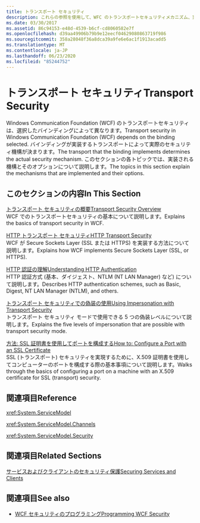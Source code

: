 ```yaml
---
title: トランスポート セキュリティ
description: これらの参照を使用して、WFC のトランスポートセキュリティメカニズム、実装方法、およびそれらのオプションについて理解します。
ms.date: 03/30/2017
ms.assetid: 86c94153-e48d-4539-b6cf-cd8060582e7f
ms.openlocfilehash: d39aa49906b79b9e12eecf04629080863719f986
ms.sourcegitcommit: 358a28048f36a8dca39a9fe6e6ac1f1913acadd5
ms.translationtype: MT
ms.contentlocale: ja-JP
ms.lasthandoff: 06/23/2020
ms.locfileid: "85244752"
---
```

# <a name="transport-security"></a><span data-ttu-id="8cd4f-103">トランスポート セキュリティ</span><span class="sxs-lookup"><span data-stu-id="8cd4f-103">Transport Security</span></span>
<span data-ttu-id="8cd4f-104">Windows Communication Foundation (WCF) のトランスポートセキュリティは、選択したバインディングによって異なります。</span><span class="sxs-lookup"><span data-stu-id="8cd4f-104">Transport security in Windows Communication Foundation (WCF) depends on the binding selected.</span></span> <span data-ttu-id="8cd4f-105">バインディングが実装するトランスポートによって実際のセキュリティ機構が決まります。</span><span class="sxs-lookup"><span data-stu-id="8cd4f-105">The transport that the binding implements determines the actual security mechanism.</span></span> <span data-ttu-id="8cd4f-106">このセクションの各トピックでは、実装される機構とそのオプションについて説明します。</span><span class="sxs-lookup"><span data-stu-id="8cd4f-106">The topics in this section explain the mechanisms that are implemented and their options.</span></span>  
  
## <a name="in-this-section"></a><span data-ttu-id="8cd4f-107">このセクションの内容</span><span class="sxs-lookup"><span data-stu-id="8cd4f-107">In This Section</span></span>  
 [<span data-ttu-id="8cd4f-108">トランスポート セキュリティの概要</span><span class="sxs-lookup"><span data-stu-id="8cd4f-108">Transport Security Overview</span></span>](transport-security-overview.md)  
 <span data-ttu-id="8cd4f-109">WCF でのトランスポートセキュリティの基本について説明します。</span><span class="sxs-lookup"><span data-stu-id="8cd4f-109">Explains the basics of transport security in WCF.</span></span>  
  
 [<span data-ttu-id="8cd4f-110">HTTP トランスポート セキュリティ</span><span class="sxs-lookup"><span data-stu-id="8cd4f-110">HTTP Transport Security</span></span>](http-transport-security.md)  
 <span data-ttu-id="8cd4f-111">WCF が Secure Sockets Layer (SSL または HTTPS) を実装する方法について説明します。</span><span class="sxs-lookup"><span data-stu-id="8cd4f-111">Explains how WCF implements Secure Sockets Layer (SSL, or HTTPS).</span></span>  
  
 [<span data-ttu-id="8cd4f-112">HTTP 認証の理解</span><span class="sxs-lookup"><span data-stu-id="8cd4f-112">Understanding HTTP Authentication</span></span>](understanding-http-authentication.md)  
 <span data-ttu-id="8cd4f-113">HTTP 認証方式 (基本、ダイジェスト、NTLM (NT LAN Manager) など) について説明します。</span><span class="sxs-lookup"><span data-stu-id="8cd4f-113">Describes HTTP authentication schemes, such as Basic, Digest, NT LAN Manager (NTLM), and others.</span></span>  
  
 [<span data-ttu-id="8cd4f-114">トランスポート セキュリティでの偽装の使用</span><span class="sxs-lookup"><span data-stu-id="8cd4f-114">Using Impersonation with Transport Security</span></span>](using-impersonation-with-transport-security.md)  
 <span data-ttu-id="8cd4f-115">トランスポート セキュリティ モードで使用できる 5 つの偽装レベルについて説明します。</span><span class="sxs-lookup"><span data-stu-id="8cd4f-115">Explains the five levels of impersonation that are possible with transport security mode.</span></span>  
  
 [<span data-ttu-id="8cd4f-116">方法: SSL 証明書を使用してポートを構成する</span><span class="sxs-lookup"><span data-stu-id="8cd4f-116">How to: Configure a Port with an SSL Certificate</span></span>](how-to-configure-a-port-with-an-ssl-certificate.md)  
 <span data-ttu-id="8cd4f-117">SSL (トランスポート) セキュリティを実現するために、X.509 証明書を使用してコンピューターのポートを構成する際の基本事項について説明します。</span><span class="sxs-lookup"><span data-stu-id="8cd4f-117">Walks through the basics of configuring a port on a machine with an X.509 certificate for SSL (transport) security.</span></span>  
  
## <a name="reference"></a><span data-ttu-id="8cd4f-118">関連項目</span><span class="sxs-lookup"><span data-stu-id="8cd4f-118">Reference</span></span>  
 <xref:System.ServiceModel>  
  
 <xref:System.ServiceModel.Channels>  
  
 <xref:System.ServiceModel.Security>  
  
## <a name="related-sections"></a><span data-ttu-id="8cd4f-119">関連項目</span><span class="sxs-lookup"><span data-stu-id="8cd4f-119">Related Sections</span></span>  
 [<span data-ttu-id="8cd4f-120">サービスおよびクライアントのセキュリティ保護</span><span class="sxs-lookup"><span data-stu-id="8cd4f-120">Securing Services and Clients</span></span>](securing-services-and-clients.md)  
  
## <a name="see-also"></a><span data-ttu-id="8cd4f-121">関連項目</span><span class="sxs-lookup"><span data-stu-id="8cd4f-121">See also</span></span>

- [<span data-ttu-id="8cd4f-122">WCF セキュリティのプログラミング</span><span class="sxs-lookup"><span data-stu-id="8cd4f-122">Programming WCF Security</span></span>](programming-wcf-security.md)
